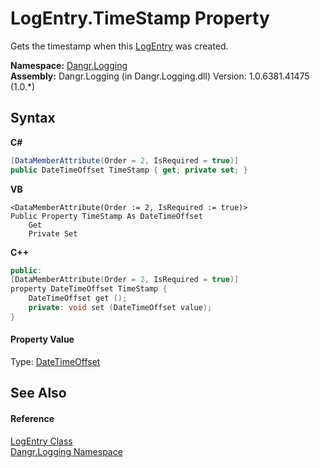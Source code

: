 # LogEntry.TimeStamp Property 
 

Gets the timestamp when this <a href="T_Dangr_Logging_LogEntry">LogEntry</a> was created.

**Namespace:**&nbsp;<a href="N_Dangr_Logging">Dangr.Logging</a><br />**Assembly:**&nbsp;Dangr.Logging (in Dangr.Logging.dll) Version: 1.0.6381.41475 (1.0.*)

## Syntax

**C#**<br />
``` C#
[DataMemberAttribute(Order = 2, IsRequired = true)]
public DateTimeOffset TimeStamp { get; private set; }
```

**VB**<br />
``` VB
<DataMemberAttribute(Order := 2, IsRequired := true)>
Public Property TimeStamp As DateTimeOffset
	Get
	Private Set
```

**C++**<br />
``` C++
public:
[DataMemberAttribute(Order = 2, IsRequired = true)]
property DateTimeOffset TimeStamp {
	DateTimeOffset get ();
	private: void set (DateTimeOffset value);
}
```


#### Property Value
Type: <a href="http://msdn2.microsoft.com/en-us/library/bb341783" target="_blank">DateTimeOffset</a>

## See Also


#### Reference
<a href="T_Dangr_Logging_LogEntry">LogEntry Class</a><br /><a href="N_Dangr_Logging">Dangr.Logging Namespace</a><br />